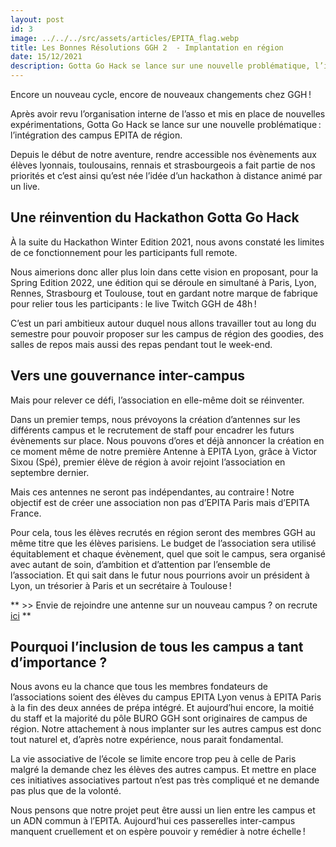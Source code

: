 ```yaml
---
layout: post
id: 3
image: ../../../src/assets/articles/EPITA_flag.webp
title: Les Bonnes Résolutions GGH 2  - Implantation en région
date: 15/12/2021
description: Gotta Go Hack se lance sur une nouvelle problématique, l’intégration des campus EPITA en région. Depuis le début de notre aventure, rendre accessible nos évènements aux élèves lyonnais, toulousain
---
```


<hback>
<hcontent>

Encore un nouveau cycle, encore de nouveaux changements chez GGH !  

Après avoir revu l’organisation interne de l’asso et mis en place de nouvelles expérimentations, Gotta Go Hack se lance sur une nouvelle problématique : l’intégration des campus EPITA de région.  

Depuis le début de notre aventure, rendre accessible nos évènements aux élèves lyonnais, toulousains, rennais et strasbourgeois a fait partie de nos priorités et c’est ainsi qu’est née l’idée d’un hackathon à distance animé par un live.  


## Une réinvention du Hackathon Gotta Go Hack
À la suite du Hackathon Winter Edition 2021, nous avons constaté les limites de ce fonctionnement pour les participants full remote.  

Nous aimerions donc aller plus loin dans cette vision en proposant, pour la Spring Edition 2022, une édition qui se déroule en simultané à Paris, Lyon, Rennes, Strasbourg et Toulouse, tout en gardant notre marque de fabrique pour relier tous les participants : le live Twitch GGH de 48h ! 

C’est un pari ambitieux autour duquel nous allons travailler tout au long du semestre pour pouvoir proposer sur les campus de région des goodies, des salles de repos mais aussi des repas pendant tout le week-end.


## Vers une gouvernance inter-campus
Mais pour relever ce défi, l’association en elle-même doit se réinventer.  

Dans un premier temps, nous prévoyons la création d’antennes sur les différents campus et le recrutement de staff pour encadrer les futurs évènements sur place. Nous pouvons d’ores et déjà annoncer la création en ce moment même de notre première Antenne à EPITA Lyon, grâce à Victor Sixou (Spé), premier élève de région à avoir rejoint l’association en septembre dernier. 

Mais ces antennes ne seront pas indépendantes, au contraire ! Notre objectif est de créer une association non pas d’EPITA Paris mais d’EPITA France.  

Pour cela, tous les élèves recrutés en région seront des membres GGH au même titre que les élèves parisiens. Le budget de l’association sera utilisé équitablement et chaque évènement, quel que soit le campus, sera organisé avec autant de soin, d’ambition et d’attention par l’ensemble de l’association. Et qui sait dans le futur nous pourrions avoir un président à Lyon, un trésorier à Paris et un secrétaire à Toulouse ! 


** >> Envie de rejoindre une antenne sur un nouveau campus ? on recrute [ici](https://forms.office.com/r/FedcuQtKNt) **


## Pourquoi l’inclusion de tous les campus a tant d’importance ? 

Nous avons eu la chance que tous les membres fondateurs de l’associations soient des élèves du campus EPITA Lyon venus à EPITA Paris à la fin des deux années de prépa intégré. Et aujourd’hui encore, la moitié du staff et la majorité du pôle BURO GGH sont originaires de campus de région. Notre attachement à nous implanter sur les autres campus est donc tout naturel et, d’après notre expérience, nous parait fondamental. 

La vie associative de l’école se limite encore trop peu à celle de Paris malgré la demande chez les élèves des autres campus. Et mettre en place ces initiatives associatives partout n’est pas très compliqué et ne demande pas plus que de la volonté.  

Nous pensons que notre projet peut être aussi un lien entre les campus et un ADN commun à l’EPITA. Aujourd’hui ces passerelles inter-campus manquent cruellement et on espère pouvoir y remédier à notre échelle !  


</hcontent>
</hback>